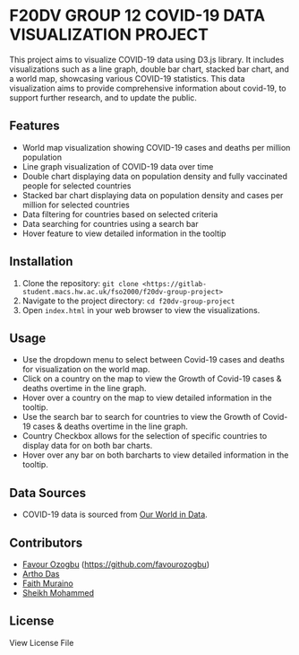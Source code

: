 # F20DV GROUP 12 COVID-19 DATA VISUALIZATION PROJECT

This project aims to visualize COVID-19 data using D3.js library. It includes visualizations such as a line graph, double bar chart, stacked bar chart, and a world map, showcasing various COVID-19 statistics. This data visualization aims to provide comprehensive information about covid-19, to support further research, and to update the public. 

## Features

- World map visualization showing COVID-19 cases and deaths per million population
- Line graph visualization of COVID-19 data over time
- Double chart displaying data on population density and fully vaccinated people for selected countries
- Stacked bar chart displaying data on population density and cases per million for selected countries
- Data filtering for countries based on selected criteria
- Data searching for countries using a search bar
- Hover feature to view detailed information in the tooltip

## Installation

1. Clone the repository: `git clone <https://gitlab-student.macs.hw.ac.uk/fso2000/f20dv-group-project>`
2. Navigate to the project directory: `cd f20dv-group-project`
3. Open `index.html` in your web browser to view the visualizations.

## Usage

- Use the dropdown menu to select between Covid-19 cases and deaths for visualization on the world map.
- Click on a country on the map to view the Growth of Covid-19 cases & deaths overtime in the line graph.
- Hover over a country on the map to view detailed information in the tooltip.
- Use the search bar to search for countries to view the Growth of Covid-19 cases & deaths overtime in the line graph.
- Country Checkbox allows for the selection of specific countries to display data for on both bar charts.
- Hover over any bar on both barcharts to view detailed information in the tooltip.

## Data Sources

- COVID-19 data is sourced from [Our World in Data](https://ourworldindata.org/coronavirus).

## Contributors

- [Favour Ozogbu](https://gitlab-student.macs.hw.ac.uk/fso2000) (https://github.com/favourozogbu)
- [Artho Das](https://gitlab-student.macs.hw.ac.uk/and2002)
- [Faith Muraino](https://gitlab-student.macs.hw.ac.uk/fm2020)
- [Sheikh Mohammed](https://gitlab-student.macs.hw.ac.uk/sm2207)

## License

View License File


